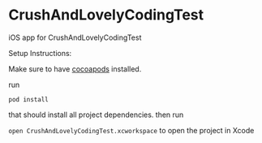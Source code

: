 # CrushAndLovelyCodingTest
iOS app for CrushAndLovelyCodingTest

Setup Instructions:

Make sure to have [cocoapods](https://cocoapods.org/) installed.

run

`pod install`

that should install all project dependencies. then run

`open CrushAndLovelyCodingTest.xcworkspace` to open the project in Xcode
